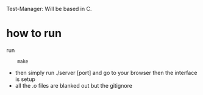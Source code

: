 Test-Manager:
    Will be based in C.

# how to run 
run 
```
    make 
```

- then simply run ./server [port] and go to your browser then the interface is setup
- all the .o files are blanked out but the gitignore 